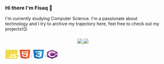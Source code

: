 ### Hi there I'm Fisaq 👋

I'm currently studying Computer Science. I'm a passionate about technology and I try to archive my trajectory here,
feel free to check out my projects!😉

### 
<div align="center">
  <a href="https://github.com/fisaq">
  <img height="170em" src="https://github-readme-stats.vercel.app/api?username=fisaq&show_icons=true&theme=tokyonight&include_all_commits=true&count_private=true"/>
  <img height="170em" src="https://github-readme-stats.vercel.app/api/top-langs/?username=fisaq&layout=compact&langs_count=7&theme=tokyonight"/>
</div>
  
<div style="display: inline_block"><br>
  <img align="center" alt="Isaque-Js" height="30" width="40" src="https://raw.githubusercontent.com/devicons/devicon/master/icons/javascript/javascript-plain.svg">
  <img align="center" alt="Isaque-HTML" height="30" width="40" src="https://raw.githubusercontent.com/devicons/devicon/master/icons/html5/html5-original.svg">
  <img align="center" alt="Isaque-CSS" height="30" width="40" src="https://raw.githubusercontent.com/devicons/devicon/master/icons/css3/css3-original.svg">
  <img align="center" alt="Isaque-Csharp" height="30" width="40" src="https://raw.githubusercontent.com/devicons/devicon/master/icons/csharp/csharp-original.svg">
</div>
